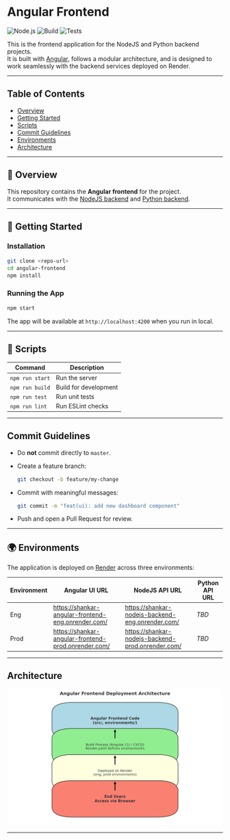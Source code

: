 # Angular Frontend

![Node.js](https://img.shields.io/badge/node-%20v20-green)
![Build](https://img.shields.io/badge/build-passing-brightgreen)
![Tests](https://img.shields.io/badge/tests-passing-brightgreen)

This is the frontend application for the NodeJS and Python backend projects.  
It is built with [Angular](https://angular.io/), follows a modular architecture, and is designed to work seamlessly with the backend services deployed on Render.

---

## Table of Contents

- [Overview](#overview)
- [Getting Started](#getting-started)
- [Scripts](#scripts)
- [Commit Guidelines](#commit-guidelines)
- [Environments](#environments)
- [Architecture](#architecture)

---

## 📌 Overview

This repository contains the **Angular frontend** for the project.  
It communicates with the [NodeJS backend](https://github.com/Shankar0919/nodejs-backend) and [Python backend](https://github.com/Shankar0919/python-backend).

---

## 🚀 Getting Started

### Installation

```bash
git clone <repo-url>
cd angular-frontend
npm install
```

### Running the App

```bash
npm start
```

The app will be available at `http://localhost:4200` when you run in local.

---

## 📜 Scripts

| Command         | Description                    |
|------------------|--------------------------------|
| `npm run start`  | Run the server                 |
| `npm run build`  | Build for development          |
| `npm run test`   | Run unit tests                 |
| `npm run lint`   | Run ESLint checks              |

---

## Commit Guidelines

- Do **not** commit directly to `master`.  
- Create a feature branch:  

  ```bash
  git checkout -b feature/my-change
  ```

- Commit with meaningful messages:  

  ```bash
  git commit -m "feat(ui): add new dashboard component"
  ```

- Push and open a Pull Request for review.  

---

## 🌍 Environments

The application is deployed on [Render](https://render.com) across three environments:

| Environment | Angular UI URL                                       | NodeJS API URL                                     | Python API URL |
|-------------|------------------------------------------------------|----------------------------------------------------|----------------|
| Eng         | <https://shankar-angular-frontend-eng.onrender.com/> | <https://shankar-nodejs-backend-eng.onrender.com/> | _TBD_          |
| Prod        | <https://shankar-angular-frontend-prod.onrender.com/>| <https://shankar-nodejs-backend-prod.onrender.com/>| _TBD_          |

---

## Architecture
![Architecture](./architecture.png)

---